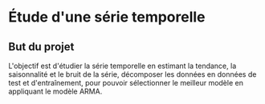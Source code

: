 # Étude d'une série temporelle

## But du projet

L'objectif est d'étudier la série temporelle en estimant la tendance, la saisonnalité et le bruit de la série, décomposer les données en données de test et d'entraînement, pour pouvoir sélectionner le meilleur modèle en appliquant le modèle ARMA.

